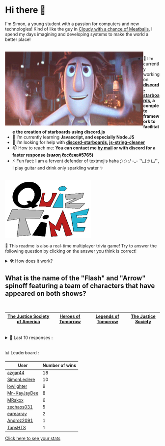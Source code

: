 # Hi there 👋

I'm Simon, a young student with a passion for computers and new technologies!
Kind of like the guy in [Cloudy with a chance of Meatballs](https://www.youtube.com/watch?v=dQw4w9WgXcQ), I spend my days imagining and developing systems to make the world a better place!

<br>

<img width="450" height="240" src="./assets/cloudyWithAChanceOfMeatBalls.gif" align=left>

- 🔭 I’m currently working on **[discord-starboards](https://github.com/SimonLeclere/discord-starboards), a complete framework to facilitate the creation of starboards using discord.js**
- 🌱 I’m currently learning **Javascript, and especially Node.JS**
- 🤔 I’m looking for help with **[discord-starboards](https://github.com/SimonLeclere/discord-starboards), [js-string-cleaner](https://github.com/SimonLeclere/Js-String-Cleaner)**
- 📫 How to reach me: **You can contact me [by mail](mailto:simon-leclere@orange.fr) or with discord for a faster response (sιмση ℓεcℓεяε#5765)**
- ⚡ Fun fact: I am a fervent defender of textmojis haha ;) :) :/ -\_- ¯\\\_(ツ)\_/¯, I play guitar and drink only sparkling water ✨

<br>

<img width="280" height="187" src="./assets/quizTime.gif">

<br>

🎲 This readme is also a real-time multiplayer trivia game! Try to answer the following question by clicking on the answer you think is correct!
<details>
  <summary>🛠️ How does it work?</summary>
  Each answer is a link to a pre-filled issue. When you press "Submit new issue", it triggers a Github action workflow that compares your answer with the correct answer, finds a new question and updates the readme.md file. Not bad huh?! This whole process only takes about 20 seconds!
</details>

## What is the name of the &quot;Flash&quot; and &quot;Arrow&quot; spinoff featuring a team of characters that have appeared on both shows?

<br>

| [The Justice Society of America](https://github.com/SimonLeclere/SimonLeclere/issues/new?title=quiz%7C1098%7CThe%20Justice%20Society%20of%20America&body=Just%20click%20'Submit%20new%20issue'.) | [Heroes of Tomorrow](https://github.com/SimonLeclere/SimonLeclere/issues/new?title=quiz%7C1098%7CHeroes%20of%20Tomorrow&body=Just%20click%20'Submit%20new%20issue'.) | [Legends of Tomorrow](https://github.com/SimonLeclere/SimonLeclere/issues/new?title=quiz%7C1098%7CLegends%20of%20Tomorrow&body=Just%20click%20'Submit%20new%20issue'.) | [The Justice Society](https://github.com/SimonLeclere/SimonLeclere/issues/new?title=quiz%7C1098%7CThe%20Justice%20Society&body=Just%20click%20'Submit%20new%20issue'.) |
| - | - | - | - | 

<br>

<details>
  <summary>📒 Last 10 responses :</summary>

- **earearray** answered **Courage** to `Which buzzword did Apple Inc. use to describe their removal of the headphone jack?` (Good answer)
- **earearray** answered **the stockholders** to `Who is considered the owner of a 'publicly held' company?` (Good answer)
- **SimonLeclere** answered **Ankh Charm** to `In Terraria, which of these items is NOT crafted at a Mythril Anvil?` (Good answer)
- **SimonLeclere** answered **Lamb** to `In the nursery rhyme, Mary had a little what?` (Good answer)
- **lowlighter** answered **16** to `How many ounces are in a pound?` (Good answer)
- **lowlighter** answered **False** to `St. Louis is the capital of the US State Missouri.` (Good answer)
- **lowlighter** answered **Blue Sky** to `In the television show Breaking Bad, what is the street name of Walter and Jesse&#039;s notorious product?` (Good answer)
- **lowlighter** answered **Bells** to `What is the name of the currency in the "Animal Crossing" series?` (Good answer)
- **lowlighter** answered **Alberta** to `Which of these is NOT an Australian state or territory?` (Good answer)
- **lowlighter** answered **Baba O' Riley** to `The Who&#039;s eponymous line, "Teenage Wasteland", appears in which of their songs?` (Wrong answer)

</details>

<br>

📊 Leaderboard :

| User | Number of wins |
|-|-|
| [azgar44](https://github.com/azgar44) | 18 |
| [SimonLeclere](https://github.com/SimonLeclere) | 10 |
| [lowlighter](https://github.com/lowlighter) | 9 |
| [Mr-KayJayDee](https://github.com/Mr-KayJayDee) | 8 |
| [MRakox](https://github.com/MRakox) | 6 |
| [zechaos031](https://github.com/zechaos031) | 5 |
| [earearray](https://github.com/earearray) | 2 |
| [Androz2091](https://github.com/Androz2091) | 1 |
| [TapsHTS](https://github.com/TapsHTS) | 1 |

[Click here to see your stats](https://github.com/SimonLeclere/SimonLeclere/issues/new?title=MyStats&body=Just%20click%20%27Submit%20new%20issue%27.)